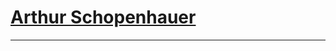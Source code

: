 # [Arthur Schopenhauer]

---

[Arthur Schopenhauer]:https://en.wikipedia.org/wiki/Arthur_Schopenhauer
